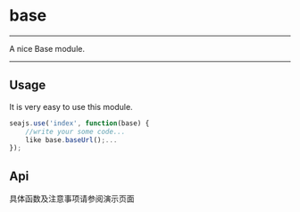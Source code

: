 # base

---

A nice Base module.


---

## Usage

It is very easy to use this module.

```javascript
seajs.use('index', function(base) {
	//write your some code...
	like base.baseUrl();...
});
```

## Api

具体函数及注意事项请参阅演示页面

